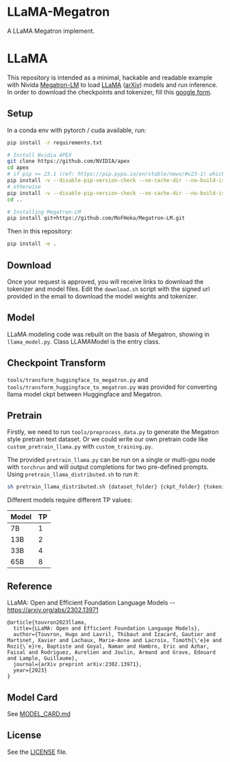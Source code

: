 # LLaMA-Megatron
A LLaMA Megatron implement.

# LLaMA 

This repository is intended as a minimal, hackable and readable example with Nivida [Megatron-LM](https://github.com/huggingface/Megatron-LM/tree/main) 
to load [LLaMA](https://ai.facebook.com/blog/large-language-model-llama-meta-ai/) ([arXiv](https://arxiv.org/abs/2302.13971v1)) models and run inference.
In order to download the checkpoints and tokenizer, fill this [google form](https://forms.gle/jk851eBVbX1m5TAv5).

## Setup

In a conda env with pytorch / cuda available, run:
```bash
pip install -r requirements.txt

# Install Nvidia APEX
git clone https://github.com/NVIDIA/apex
cd apex
# if pip >= 23.1 (ref: https://pip.pypa.io/en/stable/news/#v23-1) which supports multiple `--config-settings` with the same key... 
pip install -v --disable-pip-version-check --no-cache-dir --no-build-isolation --config-settings "--build-option=--cpp_ext" --config-settings "--build-option=--cuda_ext" ./
# otherwise
pip install -v --disable-pip-version-check --no-cache-dir --no-build-isolation --global-option="--cpp_ext" --global-option="--cuda_ext" ./
cd ..

# Installing Megatron-LM
pip install git+https://github.com/MoFHeka/Megatron-LM.git
```
Then in this repository:
```bash
pip install -e .
```

## Download

Once your request is approved, you will receive links to download the tokenizer and model files.
Edit the `download.sh` script with the signed url provided in the email to download the model weights and tokenizer.

## Model

LLaMA modeling code was rebuilt on the basis of Megatron, showing in `llama_model.py`. Class LLAMAModel is the entry class.

## Checkpoint Transform

`tools/transform_huggingface_to_megatron.py` and `tools/transform_huggingface_to_megatron.py` was provided for converting llama model ckpt between Huggingface and Megatron.

## Pretrain

Firstly, we need to run `tools/preprocess_data.py` to generate the Megatron style pretrain text dataset. Or we could write our own pretrain code like `custom_pretrain_llama.py` with `custom_training.py`.

The provided `pretrain_llama.py` can be run on a single or multi-gpu node with `torchrun` and will output completions for two pre-defined prompts. Using `pretrain_llama_distributed.sh` to run it:
```bash
sh pretrain_llama_distributed.sh {dataset_folder} {ckpt_folder} {tokenizer_model} {tensorboard_folder} {tensor_parallel_size} {pipeline_parallel_size} {number_of_nodes}
```

Different models require different TP values:

|  Model | TP |
|--------|----|
| 7B     | 1  |
| 13B    | 2  |
| 33B    | 4  |
| 65B    | 8  |

## Reference

LLaMA: Open and Efficient Foundation Language Models -- https://arxiv.org/abs/2302.13971

```
@article{touvron2023llama,
  title={LLaMA: Open and Efficient Foundation Language Models},
  author={Touvron, Hugo and Lavril, Thibaut and Izacard, Gautier and Martinet, Xavier and Lachaux, Marie-Anne and Lacroix, Timoth{\'e}e and Rozi{\`e}re, Baptiste and Goyal, Naman and Hambro, Eric and Azhar, Faisal and Rodriguez, Aurelien and Joulin, Armand and Grave, Edouard and Lample, Guillaume},
  journal={arXiv preprint arXiv:2302.13971},
  year={2023}
}
```

## Model Card
See [MODEL_CARD.md](MODEL_CARD.md)

## License
See the [LICENSE](LICENSE) file.
